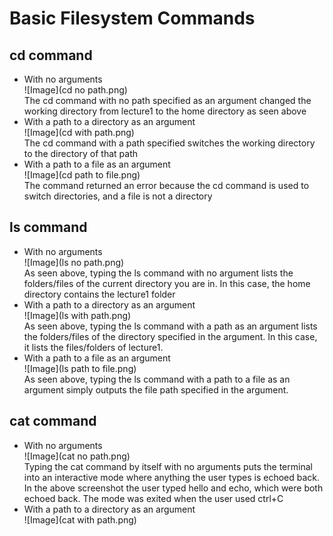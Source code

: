 # Basic Filesystem Commands
## cd command <br>
- With no arguments <br>
![Image](cd no path.png) <br>
The cd command with no path specified as an argument changed the working directory from lecture1 to the home directory as seen above <br>
- With a path to a directory as an argument <br>
![Image](cd with path.png) <br>
The cd command with a path specified switches the working directory to the directory of that path <br>
- With a path to a file as an argument <br>
![Image](cd path to file.png) <br>
The command returned an error because the cd command is used to switch directories, and a file is not a directory <br>
## ls command
- With no arguments <br>
![Image](ls no path.png) <br>
As seen above, typing the ls command with no argument lists the folders/files of the current directory you are in. In this case, the home directory contains the lecture1 folder <br>
- With a path to a directory as an argument <br>
![Image](ls with path.png) <br>
As seen above, typing the ls command with a path as an argument lists the folders/files of the directory specified in the argument. In this case, it lists the files/folders of lecture1. <cd>
- With a path to a file as an argument <br>
![Image](ls path to file.png) <br>
As seen above, typing the ls command with a path to a file as an argument simply outputs the file path specified in the argument.
## cat command
- With no arguments <br>
![Image](cat no path.png) <br>
Typing the cat command by itself with no arguments puts the terminal into an interactive mode where anything the user types is echoed back. In the above screenshot the user typed hello and echo, which were both echoed back. The mode was exited when the user used ctrl+C <br>
- With a path to a directory as an argument <br>
![Image](cat with path.png) <br>



